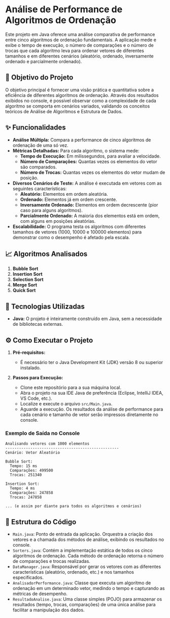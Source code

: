 # Análise de Performance de Algoritmos de Ordenação

Este projeto em Java oferece uma análise comparativa de performance entre cinco algoritmos de ordenação fundamentais. A aplicação mede e exibe o tempo de execução, o número de comparações e o número de trocas que cada algoritmo leva para ordenar vetores de diferentes tamanhos e em diferentes cenários (aleatório, ordenado, inversamente ordenado e parcialmente ordenado).

## 🎯 Objetivo do Projeto

O objetivo principal é fornecer uma visão prática e quantitativa sobre a eficiência de diferentes algoritmos de ordenação. Através dos resultados exibidos no console, é possível observar como a complexidade de cada algoritmo se comporta em cenários variados, validando os conceitos teóricos de Análise de Algoritmos e Estrutura de Dados.

## ✨ Funcionalidades

-   **Análise Múltipla:** Compara a performance de cinco algoritmos de ordenação de uma só vez.
-   **Métricas Detalhadas:** Para cada algoritmo, o sistema mede:
    -   **Tempo de Execução:** Em milissegundos, para avaliar a velocidade.
    -   **Número de Comparações:** Quantas vezes os elementos do vetor são comparados.
    -   **Número de Trocas:** Quantas vezes os elementos do vetor mudam de posição.
-   **Diversos Cenários de Teste:** A análise é executada em vetores com as seguintes características:
    -   **Aleatório:** Elementos em ordem aleatória.
    -   **Ordenado:** Elementos já em ordem crescente.
    -   **Inversamente Ordenado:** Elementos em ordem decrescente (pior caso para alguns algoritmos).
    -   **Parcialmente Ordenado:** A maioria dos elementos está em ordem, com alguns em posições aleatórias.
-   **Escalabilidade:** O programa testa os algoritmos com diferentes tamanhos de vetores (1000, 10000 e 100000 elementos) para demonstrar como o desempenho é afetado pela escala.

## 📈 Algoritmos Analisados

1.  **Bubble Sort**
2.  **Insertion Sort**
3.  **Selection Sort**
4.  **Merge Sort**
5.  **Quick Sort**

## 🚀 Tecnologias Utilizadas

-   **Java:** O projeto é inteiramente construído em Java, sem a necessidade de bibliotecas externas.

## ⚙️ Como Executar o Projeto

1.  **Pré-requisitos:**
    * É necessário ter o Java Development Kit (JDK) versão 8 ou superior instalado.

2.  **Passos para Execução:**
    * Clone este repositório para a sua máquina local.
    * Abra o projeto na sua IDE Java de preferência (Eclipse, IntelliJ IDEA, VS Code, etc.).
    * Localize e execute o arquivo `src/Main.java`.
    * Aguarde a execução. Os resultados da análise de performance para cada cenário e tamanho de vetor serão impressos diretamente no console.

### Exemplo de Saída no Console
```
Analisando vetores com 1000 elementos
--------------------------------------------------
Cenário: Vetor Aleatório

Bubble Sort:
  Tempo: 15 ms
  Comparações: 499500
  Trocas: 251340

Insertion Sort:
  Tempo: 4 ms
  Comparações: 247858
  Trocas: 247858

... (e assim por diante para todos os algoritmos e cenários)
```

## 📂 Estrutura do Código

-   `Main.java`: Ponto de entrada da aplicação. Orquestra a criação dos vetores e a chamada dos métodos de análise, exibindo os resultados no console.
-   `Sorters.java`: Contém a implementação estática de todos os cinco algoritmos de ordenação. Cada método de ordenação retorna o número de comparações e trocas realizadas.
-   `DataManager.java`: Responsável por gerar os vetores com as diferentes características (aleatório, ordenado, etc.) e nos tamanhos especificados.
-   `AnalisadorPerformance.java`: Classe que executa um algoritmo de ordenação em um determinado vetor, medindo o tempo e capturando as métricas de desempenho.
-   `ResultadoAnalise.java`: Uma classe simples (POJO) para armazenar os resultados (tempo, trocas, comparações) de uma única análise para facilitar a manipulação dos dados.
